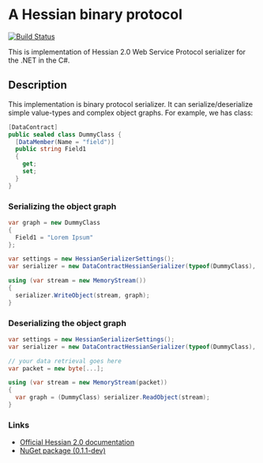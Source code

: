 # A Hessian binary protocol #

[![Build Status](https://dev.azure.com/tolmachewladimir/tolmachewladimir/_apis/build/status/VlaTo.Hessian.NET?branchName=master)](https://dev.azure.com/tolmachewladimir/tolmachewladimir/_build/latest?definitionId=2?branchName=master)

This is implementation of Hessian 2.0 Web Service Protocol serializer for the .NET in the C#.

## Description ##
This implementation is binary protocol serializer. It can serialize/deserialize simple value-types and complex object graphs. For example, we has class:
```C#
[DataContract]
public sealed class DummyClass {
  [DataMember(Name = "field")]
  public string Field1
  {
    get;
    set;
  }
}
```
### Serializing the object graph ###
```C#
var graph = new DummyClass
{
  Field1 = "Lorem Ipsum"
};

var settings = new HessianSerializerSettings();
var serializer = new DataContractHessianSerializer(typeof(DummyClass), settings);

using (var stream = new MemoryStream())
{
  serializer.WriteObject(stream, graph);
}
```
### Deserializing the object graph ###
```C#
var settings = new HessianSerializerSettings();
var serializer = new DataContractHessianSerializer(typeof(DummyClass), settings);

// your data retrieval goes here
var packet = new byte[...];

using (var stream = new MemoryStream(packet))
{
  var graph = (DummyClass) serializer.ReadObject(stream);
}
```

### Links ###
* [Official Hessian 2.0 documentation](http://hessian.caucho.com/doc/hessian-serialization.html)
* [NuGet package (0.1.1-dev)](https://www.nuget.org/packages/LibraProgramming.Hessian/0.1.1-dev)
